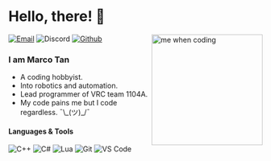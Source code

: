 # Hello, there! :wave:

<img align="right" src="https://github.com/laynH/Anime-Girls-Holding-Programming-Books/blob/master/C++/Sakura_Nene_CPP.jpg?raw=true" alt="me when coding" height="220">

[![Email](https://img.shields.io/badge/-Email-D14836?style=flat&logo=gmail&logoColor=white)](mailto:marco.tan.200405@gmail.com)
![Discord](https://img.shields.io/badge/-Extro%239092-7289DA?style=flat&logo=discord&logoColor=white "that do be my discord username doe")
[![Github](https://img.shields.io/badge/-Github-181717?style=flat&logo=github&logoColor=white "you are literally on it right now, wh?")](https://github.com/IonicArgon)  

### I am Marco Tan

- A coding hobbyist.
- Into robotics and automation.
- Lead programmer of VRC team 1104A.
- My code pains me but I code regardless. ¯\\\_(ツ)_/¯

#### Languages & Tools

![C++](https://img.shields.io/badge/-C%2B%2B-00599C?style=flat&logo=c%2B%2B&logoColor=white)
![C#](https://img.shields.io/badge/-C%23-239120?style=flat&logo=c-sharp&logoColor=white)
![Lua](https://img.shields.io/badge/-Lua-2C2D72?style=flat&logo=lua&logoColor=white)
![Git](https://img.shields.io/badge/-Git-F05032?style=flat&logo=git&logoColor=white)
![VS Code](https://img.shields.io/badge/-Visual%20Studio%20Code-007ACC?style=flat&logo=visual-studio-code&logoColor=white)
